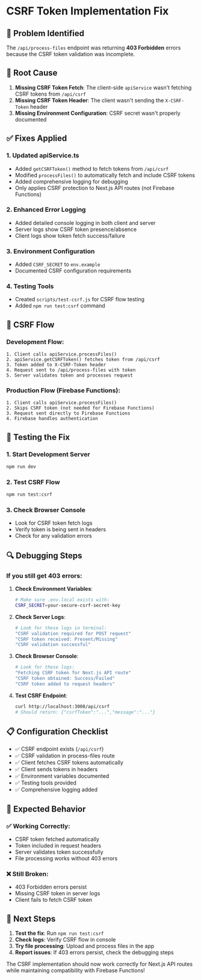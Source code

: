 # CSRF Token Implementation Fix

## 🐛 **Problem Identified**

The `/api/process-files` endpoint was returning **403 Forbidden** errors because the CSRF token validation was incomplete.

## 🔧 **Root Cause**

1. **Missing CSRF Token Fetch**: The client-side `apiService` wasn't fetching CSRF tokens from `/api/csrf`
2. **Missing CSRF Token Header**: The client wasn't sending the `X-CSRF-Token` header
3. **Missing Environment Configuration**: CSRF secret wasn't properly documented

## ✅ **Fixes Applied**

### 1. **Updated apiService.ts**
- Added `getCSRFToken()` method to fetch tokens from `/api/csrf`
- Modified `processFiles()` to automatically fetch and include CSRF tokens
- Added comprehensive logging for debugging
- Only applies CSRF protection to Next.js API routes (not Firebase Functions)

### 2. **Enhanced Error Logging**
- Added detailed console logging in both client and server
- Server logs show CSRF token presence/absence
- Client logs show token fetch success/failure

### 3. **Environment Configuration**
- Added `CSRF_SECRET` to `env.example`
- Documented CSRF configuration requirements

### 4. **Testing Tools**
- Created `scripts/test-csrf.js` for CSRF flow testing
- Added `npm run test:csrf` command

## 🔄 **CSRF Flow**

### Development Flow:
```
1. Client calls apiService.processFiles()
2. apiService.getCSRFToken() fetches token from /api/csrf
3. Token added to X-CSRF-Token header
4. Request sent to /api/process-files with token
5. Server validates token and processes request
```

### Production Flow (Firebase Functions):
```
1. Client calls apiService.processFiles()
2. Skips CSRF token (not needed for Firebase Functions)
3. Request sent directly to Firebase Functions
4. Firebase handles authentication
```

## 🧪 **Testing the Fix**

### 1. **Start Development Server**
```bash
npm run dev
```

### 2. **Test CSRF Flow**
```bash
npm run test:csrf
```

### 3. **Check Browser Console**
- Look for CSRF token fetch logs
- Verify token is being sent in headers
- Check for any validation errors

## 🔍 **Debugging Steps**

### If you still get 403 errors:

1. **Check Environment Variables**:
   ```bash
   # Make sure .env.local exists with:
   CSRF_SECRET=your-secure-csrf-secret-key
   ```

2. **Check Server Logs**:
   ```bash
   # Look for these logs in terminal:
   "CSRF validation required for POST request"
   "CSRF token received: Present/Missing"
   "CSRF validation successful"
   ```

3. **Check Browser Console**:
   ```bash
   # Look for these logs:
   "Fetching CSRF token for Next.js API route"
   "CSRF token obtained: Success/Failed"
   "CSRF token added to request headers"
   ```

4. **Test CSRF Endpoint**:
   ```bash
   curl http://localhost:3000/api/csrf
   # Should return: {"csrfToken":"...","message":"..."}
   ```

## 📋 **Configuration Checklist**

- ✅ CSRF endpoint exists (`/api/csrf`)
- ✅ CSRF validation in process-files route
- ✅ Client fetches CSRF tokens automatically
- ✅ Client sends tokens in headers
- ✅ Environment variables documented
- ✅ Testing tools provided
- ✅ Comprehensive logging added

## 🎯 **Expected Behavior**

### ✅ **Working Correctly**:
- CSRF token fetched automatically
- Token included in request headers
- Server validates token successfully
- File processing works without 403 errors

### ❌ **Still Broken**:
- 403 Forbidden errors persist
- Missing CSRF token in server logs
- Client fails to fetch CSRF token

## 🚀 **Next Steps**

1. **Test the fix**: Run `npm run test:csrf`
2. **Check logs**: Verify CSRF flow in console
3. **Try file processing**: Upload and process files in the app
4. **Report issues**: If 403 errors persist, check the debugging steps

The CSRF implementation should now work correctly for Next.js API routes while maintaining compatibility with Firebase Functions!
